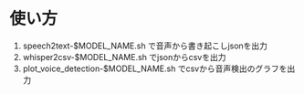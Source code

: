 # 使い方

1. speech2text-$MODEL_NAME.sh で音声から書き起こしjsonを出力
2. whisper2csv-$MODEL_NAME.sh でjsonからcsvを出力
3. plot_voice_detection-$MODEL_NAME.sh でcsvから音声検出のグラフを出力
